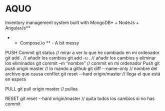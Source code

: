 AQUO 
=========

Inventory management system built with MongoDB* + NodeJs + AngularJs**

* - Compose.io
** - A bit messy

PUSH
	Commit
		git status                         // mirar a ver lo que he cambiado en mi ordenador
		git add .                          // añadir los cambios
		git add -u .					   // añadir los cambios y eliminar los eliminados
		git commit –m “nombre”	           // commit en mi ordenador
	Push
		git push origin master	       	   // lo mando a github
		git diff --name-only		       // nombre del archivo que causa conflict
		git reset --hard origin/master	   // llega el que está en espera


PULL
	git pull origin master		           // pullea


RESET
	git reset --hard origin/master         // quita todos los cambios si no has commit


